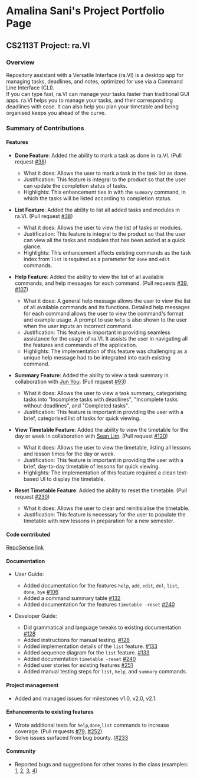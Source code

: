 # Amalina Sani's Project Portfolio Page

## CS2113T Project: ra.VI
### Overview
Repository assistant with a Versatile Interface (ra.VI) is a desktop app for managing tasks, deadlines, and notes, optimized for use via a Command Line Interface (CLI).  
If you can type fast, ra.VI can manage your tasks faster than traditional GUI apps. ra.VI helps you to manage your tasks, and their corresponding deadlines with ease. It can also help you plan your timetable and being organised keeps you ahead of the curve.

### Summary of Contributions
#### Features
* **Done Feature**: Added the ability to mark a task as done in ra.VI. (Pull request [\#38](https://github.com/AY2021S1-CS2113T-T09-2/tp/pull/38))
  * What it does: Allows the user to mark a task in the task list as done.
  * Justification: This feature is integral to the product so that the user can update the completion status of tasks.
  * Highlights: This enhancement ties in with the `summary` command, in which the tasks will be listed according to completion status. 
  
* **List Feature**: Added the ability to list all added tasks and modules in ra.VI. (Pull request [\#38](https://github.com/AY2021S1-CS2113T-T09-2/tp/pull/38))
  * What it does: Allows the user to view the list of tasks or modules. 
  * Justification: This feature is integral to the product so that the user can view all the tasks and modules that has been added at a quick glance. 
  * Highlights: This enhancement affects existing commands as the task index from `list` is required as a parameter for `done` and `edit` commands.

* **Help Feature**: Added the ability to view the list of all available commands, and help messages for each command. (Pull requests [\#39](https://github.com/AY2021S1-CS2113T-T09-2/tp/pull/39), [\#107](https://github.com/AY2021S1-CS2113T-T09-2/tp/pull/107))
  * What it does: 
  A general help message allows the user to view the list of all available commands and its functions. 
  Detailed help messages for each command allows the user to view the command's format and example usage.
  A prompt to use `help` is also shown to the user when the user inputs an incorrect command. 
  * Justification: This feature is important in providing seamless assistance for the usage of ra.VI. 
  It assists the user in navigating all the features and commands of the application. 
  * Highlights: The implementation of this feature was challenging as a unique help message had to be integrated into each existing command.

* **Summary Feature**: Added the ability to view a task summary in collaboration with [Jun You](https://github.com/AY2021S1-CS2113T-T09-2/tp/tree/master/docs/team/f0fz.md). (Pull request [\#93](https://github.com/AY2021S1-CS2113T-T09-2/tp/pull/93))
  * What it does: Allows the user to view a task summary, categorising tasks into "Incomplete tasks with deadlines", "Incomplete tasks without deadlines", and "Completed tasks". 
  * Justification: This feature is important in providing the user with a brief, categorised list of tasks for quick viewing. 
  
* **View Timetable Feature**: Added the ability to view the timetable for the day or week in collaboration with [Sean Lim](https://github.com/AY2021S1-CS2113T-T09-2/tp/tree/master/docs/team/aseanseen.md). (Pull request [\#120](https://github.com/AY2021S1-CS2113T-T09-2/tp/pull/120))
  * What it does: Allows the user to view the timetable, listing all lessons and lesson times for the day or week.
  * Justification: This feature is important in providing the user with a brief, day-to-day timetable of lessons for quick viewing. 
  * Highlights: The implementation of this feature required a clean text-based UI to display the timetable. 
  
* **Reset Timetable Feature**: Added the ability to reset the timetable. (Pull request [\#230](https://github.com/AY2021S1-CS2113T-T09-2/tp/pull/230))
  * What it does: Allows the user to clear and reinitisialise the timetable.
  * Justification: This feature is necessary for the user to populate the timetable with new lessons in preparation for a new semester.  
  
#### Code contributed
[RepoSense link](https://nus-cs2113-ay2021s1.github.io/tp-dashboard/#breakdown=true&search=amalinasani&sort=groupTitle&sortWithin=title&since=2020-09-27&timeframe=commit&mergegroup=&groupSelect=groupByRepos&checkedFileTypes=docs~functional-code~test-code~other)

#### Documentation
  * User Guide:
    * Added documentation for the features `help`, `add`, `edit`, `del`, `list`, `done`, `bye` [\#106](https://github.com/AY2021S1-CS2113T-T09-2/tp/pull/106)
    * Added a command summary table [\#132](https://github.com/AY2021S1-CS2113T-T09-2/tp/pull/132)
    * Added documentation for the features `timetable -reset` [\#240](https://github.com/AY2021S1-CS2113T-T09-2/tp/pull/240)
    
  * Developer Guide:
    * Did grammatical and language tweaks to existing documentation [\#128](https://github.com/AY2021S1-CS2113T-T09-2/tp/pull/128)
    * Added instructions for manual testing. [\#128](https://github.com/AY2021S1-CS2113T-T09-2/tp/pull/128)
    * Added implementation details of the `list` feature. [\#133](https://github.com/AY2021S1-CS2113T-T09-2/tp/pull/133)
    * Added sequence diagram for the `list` feature. [\#133](https://github.com/AY2021S1-CS2113T-T09-2/tp/pull/133)
    * Added documentation `timetable -reset` [\#240](https://github.com/AY2021S1-CS2113T-T09-2/tp/pull/240)
    * Added user stories for existing features [\#251](https://github.com/AY2021S1-CS2113T-T09-2/tp/pull/251)
    * Added manual testing steps for `list`, `help`, and `summary` commands. 

#### Project management
* Added and managed issues for milestones v1.0, v2.0, v2.1. 

#### Enhancements to existing features
  * Wrote additional tests for `help`,`done`,`list` commands to increase coverage. (Pull requests [\#79](https://github.com/AY2021S1-CS2113T-T09-2/tp/pull/79), [\#252](https://github.com/AY2021S1-CS2113T-T09-2/tp/pull/252))
  * Solve issues surfaced from bug bounty. ([\#233](https://github.com/AY2021S1-CS2113T-T09-2/tp/pull/233)
    
#### Community
  * Reported bugs and suggestions for other teams in the class (examples: [1](https://github.com/AY2021S1-CS2113T-T12-2/tp/issues/226), [2](https://github.com/AY2021S1-CS2113T-T12-2/tp/issues/225), [3](https://github.com/AY2021S1-CS2113T-T12-2/tp/issues/224), [4](https://github.com/nus-cs2113-AY2021S1/tp/pull/36/files/8b45df880852c7cd42988080fb263f72f22a6328))
